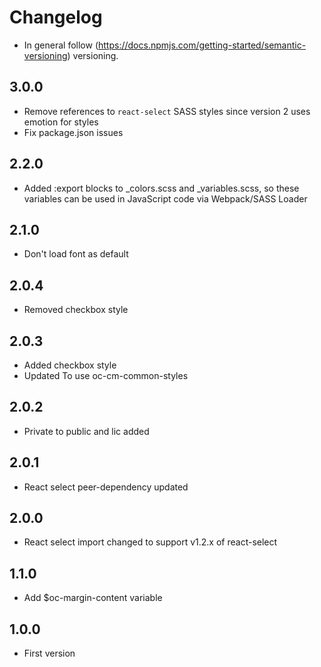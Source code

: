 # Changelog

* In general follow (https://docs.npmjs.com/getting-started/semantic-versioning) versioning.

## <next>

## 3.0.0
* Remove references to `react-select` SASS styles since version 2 uses emotion for styles
* Fix package.json issues

## 2.2.0
* Added :export blocks to _colors.scss and _variables.scss, so these variables can be used in JavaScript code via Webpack/SASS Loader

## 2.1.0
* Don't load font as default

## 2.0.4
* Removed checkbox style

## 2.0.3
* Added checkbox style
* Updated To use oc-cm-common-styles

## 2.0.2
* Private to public and lic added

## 2.0.1
* React select peer-dependency updated

## 2.0.0
* React select import changed to support v1.2.x of react-select

## 1.1.0
* Add $oc-margin-content variable

## 1.0.0
* First version
